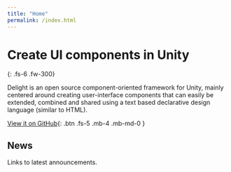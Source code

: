 ```yaml
---
title: "Home"
permalink: /index.html
---
```

# Create UI components in Unity

{: .fs-6 .fw-300} 

Delight is an open source component-oriented framework for Unity, mainly centered around creating user-interface components that can easily be extended, combined and shared using a text based declarative design language (similar to HTML). 

[View it on GitHub](//github.com/delight-dev/Delight){: .btn .fs-5 .mb-4 .mb-md-0 }

## News

Links to latest announcements.
